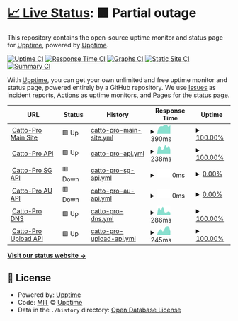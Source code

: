 # [📈 Live Status](https://upptime.github.io/upptime): <!--live status--> **🟧 Partial outage**

This repository contains the open-source uptime monitor and status page for [Upptime](https://upptime.js.org), powered by [Upptime](https://github.com/upptime/upptime).

[![Uptime CI](https://github.com/xcgc/status-page/workflows/Uptime%20CI/badge.svg)](https://github.com/xcgc/status-page/actions?query=workflow%3A%22Uptime+CI%22)
[![Response Time CI](https://github.com/xcgc/status-page/workflows/Response%20Time%20CI/badge.svg)](https://github.com/xcgc/status-page/actions?query=workflow%3A%22Response+Time+CI%22)
[![Graphs CI](https://github.com/xcgc/status-page/workflows/Graphs%20CI/badge.svg)](https://github.com/xcgc/status-page/actions?query=workflow%3A%22Graphs+CI%22)
[![Static Site CI](https://github.com/xcgc/status-page/workflows/Static%20Site%20CI/badge.svg)](https://github.com/xcgc/status-page/actions?query=workflow%3A%22Static+Site+CI%22)
[![Summary CI](https://github.com/xcgc/status-page/workflows/Summary%20CI/badge.svg)](https://github.com/xcgc/status-page/actions?query=workflow%3A%22Summary+CI%22)

With [Upptime](https://upptime.js.org), you can get your own unlimited and free uptime monitor and status page, powered entirely by a GitHub repository. We use [Issues](https://github.com/upptime/upptime/issues) as incident reports, [Actions](https://github.com/xcgc/status-page/actions) as uptime monitors, and [Pages](https://upptime.github.io/upptime) for the status page.

<!--start: status pages-->
<!-- This summary is generated by Upptime (https://github.com/upptime/upptime) -->
<!-- Do not edit this manually, your changes will be overwritten -->
<!-- prettier-ignore -->
| URL | Status | History | Response Time | Uptime |
| --- | ------ | ------- | ------------- | ------ |
| <img alt="" src="https://icons.duckduckgo.com/ip3/catto.pictures.ico" height="13"> [Catto-Pro Main Site](https://catto.pictures) | 🟩 Up | [catto-pro-main-site.yml](https://github.com/xcgc/status-page/commits/HEAD/history/catto-pro-main-site.yml) | <details><summary><img alt="Response time graph" src="./graphs/catto-pro-main-site/response-time-week.png" height="20"> 390ms</summary><br><a href="https://xcgc.github.io/status-page/history/catto-pro-main-site"><img alt="Response time 383" src="https://img.shields.io/endpoint?url=https%3A%2F%2Fraw.githubusercontent.com%2Fxcgc%2Fstatus-page%2FHEAD%2Fapi%2Fcatto-pro-main-site%2Fresponse-time.json"></a><br><a href="https://xcgc.github.io/status-page/history/catto-pro-main-site"><img alt="24-hour response time 424" src="https://img.shields.io/endpoint?url=https%3A%2F%2Fraw.githubusercontent.com%2Fxcgc%2Fstatus-page%2FHEAD%2Fapi%2Fcatto-pro-main-site%2Fresponse-time-day.json"></a><br><a href="https://xcgc.github.io/status-page/history/catto-pro-main-site"><img alt="7-day response time 390" src="https://img.shields.io/endpoint?url=https%3A%2F%2Fraw.githubusercontent.com%2Fxcgc%2Fstatus-page%2FHEAD%2Fapi%2Fcatto-pro-main-site%2Fresponse-time-week.json"></a><br><a href="https://xcgc.github.io/status-page/history/catto-pro-main-site"><img alt="30-day response time 365" src="https://img.shields.io/endpoint?url=https%3A%2F%2Fraw.githubusercontent.com%2Fxcgc%2Fstatus-page%2FHEAD%2Fapi%2Fcatto-pro-main-site%2Fresponse-time-month.json"></a><br><a href="https://xcgc.github.io/status-page/history/catto-pro-main-site"><img alt="1-year response time 384" src="https://img.shields.io/endpoint?url=https%3A%2F%2Fraw.githubusercontent.com%2Fxcgc%2Fstatus-page%2FHEAD%2Fapi%2Fcatto-pro-main-site%2Fresponse-time-year.json"></a></details> | <details><summary><a href="https://xcgc.github.io/status-page/history/catto-pro-main-site">100.00%</a></summary><a href="https://xcgc.github.io/status-page/history/catto-pro-main-site"><img alt="All-time uptime 99.99%" src="https://img.shields.io/endpoint?url=https%3A%2F%2Fraw.githubusercontent.com%2Fxcgc%2Fstatus-page%2FHEAD%2Fapi%2Fcatto-pro-main-site%2Fuptime.json"></a><br><a href="https://xcgc.github.io/status-page/history/catto-pro-main-site"><img alt="24-hour uptime 100.00%" src="https://img.shields.io/endpoint?url=https%3A%2F%2Fraw.githubusercontent.com%2Fxcgc%2Fstatus-page%2FHEAD%2Fapi%2Fcatto-pro-main-site%2Fuptime-day.json"></a><br><a href="https://xcgc.github.io/status-page/history/catto-pro-main-site"><img alt="7-day uptime 100.00%" src="https://img.shields.io/endpoint?url=https%3A%2F%2Fraw.githubusercontent.com%2Fxcgc%2Fstatus-page%2FHEAD%2Fapi%2Fcatto-pro-main-site%2Fuptime-week.json"></a><br><a href="https://xcgc.github.io/status-page/history/catto-pro-main-site"><img alt="30-day uptime 100.00%" src="https://img.shields.io/endpoint?url=https%3A%2F%2Fraw.githubusercontent.com%2Fxcgc%2Fstatus-page%2FHEAD%2Fapi%2Fcatto-pro-main-site%2Fuptime-month.json"></a><br><a href="https://xcgc.github.io/status-page/history/catto-pro-main-site"><img alt="1-year uptime 100.00%" src="https://img.shields.io/endpoint?url=https%3A%2F%2Fraw.githubusercontent.com%2Fxcgc%2Fstatus-page%2FHEAD%2Fapi%2Fcatto-pro-main-site%2Fuptime-year.json"></a></details>
| <img alt="" src="https://icons.duckduckgo.com/ip3/api.catto.pictures.ico" height="13"> [Catto-Pro API](https://api.catto.pictures) | 🟩 Up | [catto-pro-api.yml](https://github.com/xcgc/status-page/commits/HEAD/history/catto-pro-api.yml) | <details><summary><img alt="Response time graph" src="./graphs/catto-pro-api/response-time-week.png" height="20"> 238ms</summary><br><a href="https://xcgc.github.io/status-page/history/catto-pro-api"><img alt="Response time 462" src="https://img.shields.io/endpoint?url=https%3A%2F%2Fraw.githubusercontent.com%2Fxcgc%2Fstatus-page%2FHEAD%2Fapi%2Fcatto-pro-api%2Fresponse-time.json"></a><br><a href="https://xcgc.github.io/status-page/history/catto-pro-api"><img alt="24-hour response time 152" src="https://img.shields.io/endpoint?url=https%3A%2F%2Fraw.githubusercontent.com%2Fxcgc%2Fstatus-page%2FHEAD%2Fapi%2Fcatto-pro-api%2Fresponse-time-day.json"></a><br><a href="https://xcgc.github.io/status-page/history/catto-pro-api"><img alt="7-day response time 238" src="https://img.shields.io/endpoint?url=https%3A%2F%2Fraw.githubusercontent.com%2Fxcgc%2Fstatus-page%2FHEAD%2Fapi%2Fcatto-pro-api%2Fresponse-time-week.json"></a><br><a href="https://xcgc.github.io/status-page/history/catto-pro-api"><img alt="30-day response time 371" src="https://img.shields.io/endpoint?url=https%3A%2F%2Fraw.githubusercontent.com%2Fxcgc%2Fstatus-page%2FHEAD%2Fapi%2Fcatto-pro-api%2Fresponse-time-month.json"></a><br><a href="https://xcgc.github.io/status-page/history/catto-pro-api"><img alt="1-year response time 473" src="https://img.shields.io/endpoint?url=https%3A%2F%2Fraw.githubusercontent.com%2Fxcgc%2Fstatus-page%2FHEAD%2Fapi%2Fcatto-pro-api%2Fresponse-time-year.json"></a></details> | <details><summary><a href="https://xcgc.github.io/status-page/history/catto-pro-api">100.00%</a></summary><a href="https://xcgc.github.io/status-page/history/catto-pro-api"><img alt="All-time uptime 99.75%" src="https://img.shields.io/endpoint?url=https%3A%2F%2Fraw.githubusercontent.com%2Fxcgc%2Fstatus-page%2FHEAD%2Fapi%2Fcatto-pro-api%2Fuptime.json"></a><br><a href="https://xcgc.github.io/status-page/history/catto-pro-api"><img alt="24-hour uptime 100.00%" src="https://img.shields.io/endpoint?url=https%3A%2F%2Fraw.githubusercontent.com%2Fxcgc%2Fstatus-page%2FHEAD%2Fapi%2Fcatto-pro-api%2Fuptime-day.json"></a><br><a href="https://xcgc.github.io/status-page/history/catto-pro-api"><img alt="7-day uptime 100.00%" src="https://img.shields.io/endpoint?url=https%3A%2F%2Fraw.githubusercontent.com%2Fxcgc%2Fstatus-page%2FHEAD%2Fapi%2Fcatto-pro-api%2Fuptime-week.json"></a><br><a href="https://xcgc.github.io/status-page/history/catto-pro-api"><img alt="30-day uptime 100.00%" src="https://img.shields.io/endpoint?url=https%3A%2F%2Fraw.githubusercontent.com%2Fxcgc%2Fstatus-page%2FHEAD%2Fapi%2Fcatto-pro-api%2Fuptime-month.json"></a><br><a href="https://xcgc.github.io/status-page/history/catto-pro-api"><img alt="1-year uptime 99.80%" src="https://img.shields.io/endpoint?url=https%3A%2F%2Fraw.githubusercontent.com%2Fxcgc%2Fstatus-page%2FHEAD%2Fapi%2Fcatto-pro-api%2Fuptime-year.json"></a></details>
| <img alt="" src="https://icons.duckduckgo.com/ip3/sg.upload.catto.pro.ico" height="13"> [Catto-Pro SG API](https://sg.upload.catto.pro/healthcheck) | 🟥 Down | [catto-pro-sg-api.yml](https://github.com/xcgc/status-page/commits/HEAD/history/catto-pro-sg-api.yml) | <details><summary><img alt="Response time graph" src="./graphs/catto-pro-sg-api/response-time-week.png" height="20"> 0ms</summary><br><a href="https://xcgc.github.io/status-page/history/catto-pro-sg-api"><img alt="Response time 0" src="https://img.shields.io/endpoint?url=https%3A%2F%2Fraw.githubusercontent.com%2Fxcgc%2Fstatus-page%2FHEAD%2Fapi%2Fcatto-pro-sg-api%2Fresponse-time.json"></a><br><a href="https://xcgc.github.io/status-page/history/catto-pro-sg-api"><img alt="24-hour response time 0" src="https://img.shields.io/endpoint?url=https%3A%2F%2Fraw.githubusercontent.com%2Fxcgc%2Fstatus-page%2FHEAD%2Fapi%2Fcatto-pro-sg-api%2Fresponse-time-day.json"></a><br><a href="https://xcgc.github.io/status-page/history/catto-pro-sg-api"><img alt="7-day response time 0" src="https://img.shields.io/endpoint?url=https%3A%2F%2Fraw.githubusercontent.com%2Fxcgc%2Fstatus-page%2FHEAD%2Fapi%2Fcatto-pro-sg-api%2Fresponse-time-week.json"></a><br><a href="https://xcgc.github.io/status-page/history/catto-pro-sg-api"><img alt="30-day response time 0" src="https://img.shields.io/endpoint?url=https%3A%2F%2Fraw.githubusercontent.com%2Fxcgc%2Fstatus-page%2FHEAD%2Fapi%2Fcatto-pro-sg-api%2Fresponse-time-month.json"></a><br><a href="https://xcgc.github.io/status-page/history/catto-pro-sg-api"><img alt="1-year response time 0" src="https://img.shields.io/endpoint?url=https%3A%2F%2Fraw.githubusercontent.com%2Fxcgc%2Fstatus-page%2FHEAD%2Fapi%2Fcatto-pro-sg-api%2Fresponse-time-year.json"></a></details> | <details><summary><a href="https://xcgc.github.io/status-page/history/catto-pro-sg-api">0.00%</a></summary><a href="https://xcgc.github.io/status-page/history/catto-pro-sg-api"><img alt="All-time uptime 7.61%" src="https://img.shields.io/endpoint?url=https%3A%2F%2Fraw.githubusercontent.com%2Fxcgc%2Fstatus-page%2FHEAD%2Fapi%2Fcatto-pro-sg-api%2Fuptime.json"></a><br><a href="https://xcgc.github.io/status-page/history/catto-pro-sg-api"><img alt="24-hour uptime 0.00%" src="https://img.shields.io/endpoint?url=https%3A%2F%2Fraw.githubusercontent.com%2Fxcgc%2Fstatus-page%2FHEAD%2Fapi%2Fcatto-pro-sg-api%2Fuptime-day.json"></a><br><a href="https://xcgc.github.io/status-page/history/catto-pro-sg-api"><img alt="7-day uptime 0.00%" src="https://img.shields.io/endpoint?url=https%3A%2F%2Fraw.githubusercontent.com%2Fxcgc%2Fstatus-page%2FHEAD%2Fapi%2Fcatto-pro-sg-api%2Fuptime-week.json"></a><br><a href="https://xcgc.github.io/status-page/history/catto-pro-sg-api"><img alt="30-day uptime 0.00%" src="https://img.shields.io/endpoint?url=https%3A%2F%2Fraw.githubusercontent.com%2Fxcgc%2Fstatus-page%2FHEAD%2Fapi%2Fcatto-pro-sg-api%2Fuptime-month.json"></a><br><a href="https://xcgc.github.io/status-page/history/catto-pro-sg-api"><img alt="1-year uptime 0.00%" src="https://img.shields.io/endpoint?url=https%3A%2F%2Fraw.githubusercontent.com%2Fxcgc%2Fstatus-page%2FHEAD%2Fapi%2Fcatto-pro-sg-api%2Fuptime-year.json"></a></details>
| <img alt="" src="https://icons.duckduckgo.com/ip3/au.upload.catto.pro.ico" height="13"> [Catto-Pro AU API](https://au.upload.catto.pro/healthcheck) | 🟥 Down | [catto-pro-au-api.yml](https://github.com/xcgc/status-page/commits/HEAD/history/catto-pro-au-api.yml) | <details><summary><img alt="Response time graph" src="./graphs/catto-pro-au-api/response-time-week.png" height="20"> 0ms</summary><br><a href="https://xcgc.github.io/status-page/history/catto-pro-au-api"><img alt="Response time 0" src="https://img.shields.io/endpoint?url=https%3A%2F%2Fraw.githubusercontent.com%2Fxcgc%2Fstatus-page%2FHEAD%2Fapi%2Fcatto-pro-au-api%2Fresponse-time.json"></a><br><a href="https://xcgc.github.io/status-page/history/catto-pro-au-api"><img alt="24-hour response time 0" src="https://img.shields.io/endpoint?url=https%3A%2F%2Fraw.githubusercontent.com%2Fxcgc%2Fstatus-page%2FHEAD%2Fapi%2Fcatto-pro-au-api%2Fresponse-time-day.json"></a><br><a href="https://xcgc.github.io/status-page/history/catto-pro-au-api"><img alt="7-day response time 0" src="https://img.shields.io/endpoint?url=https%3A%2F%2Fraw.githubusercontent.com%2Fxcgc%2Fstatus-page%2FHEAD%2Fapi%2Fcatto-pro-au-api%2Fresponse-time-week.json"></a><br><a href="https://xcgc.github.io/status-page/history/catto-pro-au-api"><img alt="30-day response time 0" src="https://img.shields.io/endpoint?url=https%3A%2F%2Fraw.githubusercontent.com%2Fxcgc%2Fstatus-page%2FHEAD%2Fapi%2Fcatto-pro-au-api%2Fresponse-time-month.json"></a><br><a href="https://xcgc.github.io/status-page/history/catto-pro-au-api"><img alt="1-year response time 0" src="https://img.shields.io/endpoint?url=https%3A%2F%2Fraw.githubusercontent.com%2Fxcgc%2Fstatus-page%2FHEAD%2Fapi%2Fcatto-pro-au-api%2Fresponse-time-year.json"></a></details> | <details><summary><a href="https://xcgc.github.io/status-page/history/catto-pro-au-api">0.00%</a></summary><a href="https://xcgc.github.io/status-page/history/catto-pro-au-api"><img alt="All-time uptime 7.61%" src="https://img.shields.io/endpoint?url=https%3A%2F%2Fraw.githubusercontent.com%2Fxcgc%2Fstatus-page%2FHEAD%2Fapi%2Fcatto-pro-au-api%2Fuptime.json"></a><br><a href="https://xcgc.github.io/status-page/history/catto-pro-au-api"><img alt="24-hour uptime 0.00%" src="https://img.shields.io/endpoint?url=https%3A%2F%2Fraw.githubusercontent.com%2Fxcgc%2Fstatus-page%2FHEAD%2Fapi%2Fcatto-pro-au-api%2Fuptime-day.json"></a><br><a href="https://xcgc.github.io/status-page/history/catto-pro-au-api"><img alt="7-day uptime 0.00%" src="https://img.shields.io/endpoint?url=https%3A%2F%2Fraw.githubusercontent.com%2Fxcgc%2Fstatus-page%2FHEAD%2Fapi%2Fcatto-pro-au-api%2Fuptime-week.json"></a><br><a href="https://xcgc.github.io/status-page/history/catto-pro-au-api"><img alt="30-day uptime 0.00%" src="https://img.shields.io/endpoint?url=https%3A%2F%2Fraw.githubusercontent.com%2Fxcgc%2Fstatus-page%2FHEAD%2Fapi%2Fcatto-pro-au-api%2Fuptime-month.json"></a><br><a href="https://xcgc.github.io/status-page/history/catto-pro-au-api"><img alt="1-year uptime 0.00%" src="https://img.shields.io/endpoint?url=https%3A%2F%2Fraw.githubusercontent.com%2Fxcgc%2Fstatus-page%2FHEAD%2Fapi%2Fcatto-pro-au-api%2Fuptime-year.json"></a></details>
| <img alt="" src="https://icons.duckduckgo.com/ip3/dns.catto.pictures.ico" height="13"> [Catto-Pro DNS](https://dns.catto.pictures/healthcheck) | 🟩 Up | [catto-pro-dns.yml](https://github.com/xcgc/status-page/commits/HEAD/history/catto-pro-dns.yml) | <details><summary><img alt="Response time graph" src="./graphs/catto-pro-dns/response-time-week.png" height="20"> 286ms</summary><br><a href="https://xcgc.github.io/status-page/history/catto-pro-dns"><img alt="Response time 329" src="https://img.shields.io/endpoint?url=https%3A%2F%2Fraw.githubusercontent.com%2Fxcgc%2Fstatus-page%2FHEAD%2Fapi%2Fcatto-pro-dns%2Fresponse-time.json"></a><br><a href="https://xcgc.github.io/status-page/history/catto-pro-dns"><img alt="24-hour response time 146" src="https://img.shields.io/endpoint?url=https%3A%2F%2Fraw.githubusercontent.com%2Fxcgc%2Fstatus-page%2FHEAD%2Fapi%2Fcatto-pro-dns%2Fresponse-time-day.json"></a><br><a href="https://xcgc.github.io/status-page/history/catto-pro-dns"><img alt="7-day response time 286" src="https://img.shields.io/endpoint?url=https%3A%2F%2Fraw.githubusercontent.com%2Fxcgc%2Fstatus-page%2FHEAD%2Fapi%2Fcatto-pro-dns%2Fresponse-time-week.json"></a><br><a href="https://xcgc.github.io/status-page/history/catto-pro-dns"><img alt="30-day response time 342" src="https://img.shields.io/endpoint?url=https%3A%2F%2Fraw.githubusercontent.com%2Fxcgc%2Fstatus-page%2FHEAD%2Fapi%2Fcatto-pro-dns%2Fresponse-time-month.json"></a><br><a href="https://xcgc.github.io/status-page/history/catto-pro-dns"><img alt="1-year response time 345" src="https://img.shields.io/endpoint?url=https%3A%2F%2Fraw.githubusercontent.com%2Fxcgc%2Fstatus-page%2FHEAD%2Fapi%2Fcatto-pro-dns%2Fresponse-time-year.json"></a></details> | <details><summary><a href="https://xcgc.github.io/status-page/history/catto-pro-dns">100.00%</a></summary><a href="https://xcgc.github.io/status-page/history/catto-pro-dns"><img alt="All-time uptime 99.64%" src="https://img.shields.io/endpoint?url=https%3A%2F%2Fraw.githubusercontent.com%2Fxcgc%2Fstatus-page%2FHEAD%2Fapi%2Fcatto-pro-dns%2Fuptime.json"></a><br><a href="https://xcgc.github.io/status-page/history/catto-pro-dns"><img alt="24-hour uptime 100.00%" src="https://img.shields.io/endpoint?url=https%3A%2F%2Fraw.githubusercontent.com%2Fxcgc%2Fstatus-page%2FHEAD%2Fapi%2Fcatto-pro-dns%2Fuptime-day.json"></a><br><a href="https://xcgc.github.io/status-page/history/catto-pro-dns"><img alt="7-day uptime 100.00%" src="https://img.shields.io/endpoint?url=https%3A%2F%2Fraw.githubusercontent.com%2Fxcgc%2Fstatus-page%2FHEAD%2Fapi%2Fcatto-pro-dns%2Fuptime-week.json"></a><br><a href="https://xcgc.github.io/status-page/history/catto-pro-dns"><img alt="30-day uptime 100.00%" src="https://img.shields.io/endpoint?url=https%3A%2F%2Fraw.githubusercontent.com%2Fxcgc%2Fstatus-page%2FHEAD%2Fapi%2Fcatto-pro-dns%2Fuptime-month.json"></a><br><a href="https://xcgc.github.io/status-page/history/catto-pro-dns"><img alt="1-year uptime 99.52%" src="https://img.shields.io/endpoint?url=https%3A%2F%2Fraw.githubusercontent.com%2Fxcgc%2Fstatus-page%2FHEAD%2Fapi%2Fcatto-pro-dns%2Fuptime-year.json"></a></details>
| <img alt="" src="https://icons.duckduckgo.com/ip3/upload.catto.pictures.ico" height="13"> [Catto-Pro Upload API](https://upload.catto.pictures/healthcheck) | 🟩 Up | [catto-pro-upload-api.yml](https://github.com/xcgc/status-page/commits/HEAD/history/catto-pro-upload-api.yml) | <details><summary><img alt="Response time graph" src="./graphs/catto-pro-upload-api/response-time-week.png" height="20"> 245ms</summary><br><a href="https://xcgc.github.io/status-page/history/catto-pro-upload-api"><img alt="Response time 383" src="https://img.shields.io/endpoint?url=https%3A%2F%2Fraw.githubusercontent.com%2Fxcgc%2Fstatus-page%2FHEAD%2Fapi%2Fcatto-pro-upload-api%2Fresponse-time.json"></a><br><a href="https://xcgc.github.io/status-page/history/catto-pro-upload-api"><img alt="24-hour response time 145" src="https://img.shields.io/endpoint?url=https%3A%2F%2Fraw.githubusercontent.com%2Fxcgc%2Fstatus-page%2FHEAD%2Fapi%2Fcatto-pro-upload-api%2Fresponse-time-day.json"></a><br><a href="https://xcgc.github.io/status-page/history/catto-pro-upload-api"><img alt="7-day response time 245" src="https://img.shields.io/endpoint?url=https%3A%2F%2Fraw.githubusercontent.com%2Fxcgc%2Fstatus-page%2FHEAD%2Fapi%2Fcatto-pro-upload-api%2Fresponse-time-week.json"></a><br><a href="https://xcgc.github.io/status-page/history/catto-pro-upload-api"><img alt="30-day response time 312" src="https://img.shields.io/endpoint?url=https%3A%2F%2Fraw.githubusercontent.com%2Fxcgc%2Fstatus-page%2FHEAD%2Fapi%2Fcatto-pro-upload-api%2Fresponse-time-month.json"></a><br><a href="https://xcgc.github.io/status-page/history/catto-pro-upload-api"><img alt="1-year response time 399" src="https://img.shields.io/endpoint?url=https%3A%2F%2Fraw.githubusercontent.com%2Fxcgc%2Fstatus-page%2FHEAD%2Fapi%2Fcatto-pro-upload-api%2Fresponse-time-year.json"></a></details> | <details><summary><a href="https://xcgc.github.io/status-page/history/catto-pro-upload-api">100.00%</a></summary><a href="https://xcgc.github.io/status-page/history/catto-pro-upload-api"><img alt="All-time uptime 99.76%" src="https://img.shields.io/endpoint?url=https%3A%2F%2Fraw.githubusercontent.com%2Fxcgc%2Fstatus-page%2FHEAD%2Fapi%2Fcatto-pro-upload-api%2Fuptime.json"></a><br><a href="https://xcgc.github.io/status-page/history/catto-pro-upload-api"><img alt="24-hour uptime 100.00%" src="https://img.shields.io/endpoint?url=https%3A%2F%2Fraw.githubusercontent.com%2Fxcgc%2Fstatus-page%2FHEAD%2Fapi%2Fcatto-pro-upload-api%2Fuptime-day.json"></a><br><a href="https://xcgc.github.io/status-page/history/catto-pro-upload-api"><img alt="7-day uptime 100.00%" src="https://img.shields.io/endpoint?url=https%3A%2F%2Fraw.githubusercontent.com%2Fxcgc%2Fstatus-page%2FHEAD%2Fapi%2Fcatto-pro-upload-api%2Fuptime-week.json"></a><br><a href="https://xcgc.github.io/status-page/history/catto-pro-upload-api"><img alt="30-day uptime 100.00%" src="https://img.shields.io/endpoint?url=https%3A%2F%2Fraw.githubusercontent.com%2Fxcgc%2Fstatus-page%2FHEAD%2Fapi%2Fcatto-pro-upload-api%2Fuptime-month.json"></a><br><a href="https://xcgc.github.io/status-page/history/catto-pro-upload-api"><img alt="1-year uptime 99.80%" src="https://img.shields.io/endpoint?url=https%3A%2F%2Fraw.githubusercontent.com%2Fxcgc%2Fstatus-page%2FHEAD%2Fapi%2Fcatto-pro-upload-api%2Fuptime-year.json"></a></details>

<!--end: status pages-->

[**Visit our status website →**](https://xcgc.github.io/status-page)

## 📄 License

- Powered by: [Upptime](https://github.com/upptime/upptime)
- Code: [MIT](./LICENSE) © [Upptime](https://upptime.js.org)
- Data in the `./history` directory: [Open Database License](https://opendatacommons.org/licenses/odbl/1-0/)
